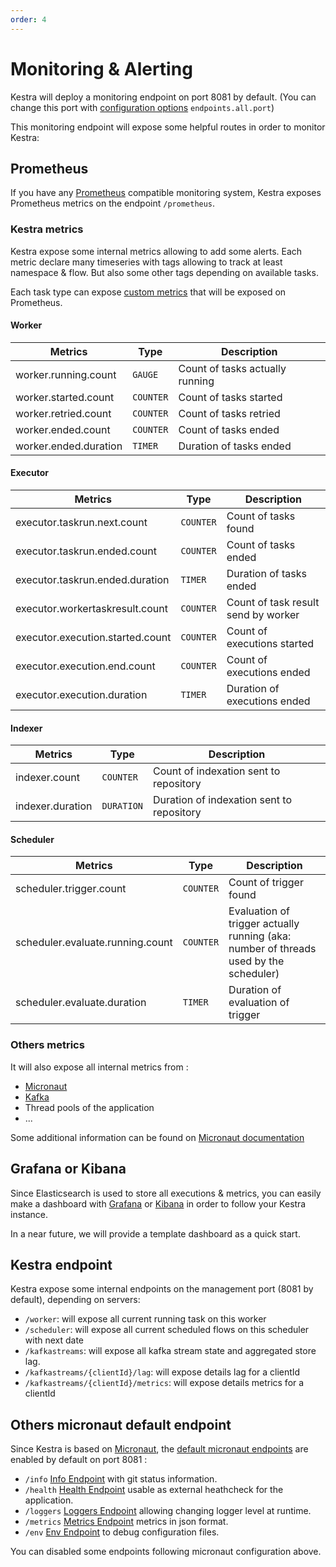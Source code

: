 ```yaml
---
order: 4
---
```

# Monitoring & Alerting

Kestra will deploy a monitoring endpoint on port 8081 by default. (You can change this port with
[configuration options](../configuration) `endpoints.all.port`)

This monitoring endpoint will expose some helpful routes in order to monitor Kestra:

## Prometheus
If you have any [Prometheus](https://prometheus.io/) compatible monitoring system, Kestra exposes Prometheus metrics on the endpoint `/prometheus`.


### Kestra metrics
Kestra expose some internal metrics allowing to add some alerts. Each metric declare many timeseries with tags allowing
to track at least namespace & flow. But also some other tags depending on available tasks.

Each task type can expose [custom metrics](../../concepts/executions.md#metrics) that will be exposed on Prometheus.


#### Worker
|Metrics|Type|Description|
|-|-|-|
|worker.running.count|`GAUGE`|Count of tasks actually running|
|worker.started.count|`COUNTER`|Count of tasks started|
|worker.retried.count|`COUNTER`|Count of tasks retried|
|worker.ended.count|`COUNTER`|Count of tasks ended|
|worker.ended.duration|`TIMER`|Duration of tasks ended|

#### Executor
|Metrics|Type|Description|
|-|-|-|
|executor.taskrun.next.count|`COUNTER`|Count of tasks found|
|executor.taskrun.ended.count|`COUNTER`|Count of tasks ended|
|executor.taskrun.ended.duration|`TIMER`|Duration of tasks ended|
|executor.workertaskresult.count|`COUNTER`|Count of task result send by worker|
|executor.execution.started.count|`COUNTER`|Count of executions started|
|executor.execution.end.count|`COUNTER`|Count of executions ended|
|executor.execution.duration|`TIMER`|Duration of executions ended|

#### Indexer
|Metrics|Type|Description|
|-|-|-|
|indexer.count|`COUNTER`|Count of indexation sent to repository|
|indexer.duration|`DURATION`|Duration of indexation sent to repository|

#### Scheduler
|Metrics|Type|Description|
|-|-|-|
|scheduler.trigger.count|`COUNTER`|Count of trigger found|
|scheduler.evaluate.running.count|`COUNTER`|Evaluation of trigger actually running (aka: number of threads used by the scheduler)|
|scheduler.evaluate.duration|`TIMER`|Duration of evaluation of trigger|


### Others metrics

It will also expose all internal metrics from :
- [Micronaut](https://micronaut-projects.github.io/micronaut-micrometer/latest/guide/)
- [Kafka](https://kafka.apache.org/documentation/#remote_jmx)
- Thread pools of the application
- ...

Some additional information can be found on [Micronaut documentation](https://micronaut-projects.github.io/micronaut-micrometer/latest/guide/)


## Grafana or Kibana
Since Elasticsearch is used to store all executions & metrics, you can easily make a dashboard with
[Grafana](https://grafana.com/) or [Kibana](https://www.elastic.co/kibana) in order to follow your Kestra instance.

In a near future, we will provide a template dashboard as a quick start.


## Kestra endpoint
Kestra expose some internal endpoints on the management port (8081 by default), depending on servers:


* `/worker`: will expose all current running task on this worker
* `/scheduler`: will expose all current scheduled flows on this scheduler with next date
* `/kafkastreams`: will expose all kafka stream state and aggregated store lag.
* `/kafkastreams/{clientId}/lag`: will expose details lag for a clientId
* `/kafkastreams/{clientId}/metrics`: will expose details metrics for a clientId

## Others micronaut default endpoint
Since Kestra is based on [Micronaut](https://micronaut.io), the [default micronaut endpoints](https://docs.micronaut.io/latest/guide/index.html#providedEndpoints) are enabled by default on port 8081 :

* `/info` [Info Endpoint](https://docs.micronaut.io/snapshot/guide/index.html#infoEndpoint) with git status information.
* `/health` [Health Endpoint](https://docs.micronaut.io/snapshot/guide/index.html#healthEndpoint) usable as external heathcheck for the application.
* `/loggers` [Loggers Endpoint](https://docs.micronaut.io/snapshot/guide/index.html#loggersEndpoint) allowing changing logger level at runtime.
* `/metrics` [Metrics Endpoint](https://docs.micronaut.io/snapshot/guide/index.html#metricsEndpoint) metrics in json format.
* `/env` [Env Endpoint](https://docs.micronaut.io/snapshot/guide/index.html#environmentEndpoint) to debug configuration files.

You can disabled some endpoints following micronaut configuration above.
